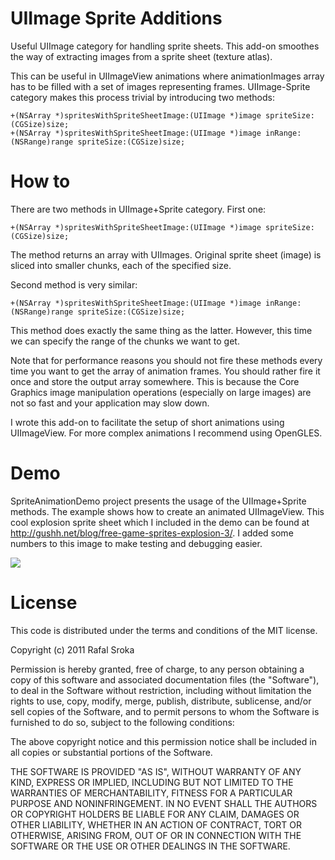 UIImage Sprite Additions
=============

Useful UIImage category for handling sprite sheets. This add-on smoothes the way of extracting images from a sprite sheet (texture atlas).

This can be useful in UIImageView animations where animationImages array has to be filled with a set of images representing frames. UIImage-Sprite category makes this process trivial by introducing two methods:

	+(NSArray *)spritesWithSpriteSheetImage:(UIImage *)image spriteSize:(CGSize)size;
	+(NSArray *)spritesWithSpriteSheetImage:(UIImage *)image inRange:(NSRange)range spriteSize:(CGSize)size;

How to
=======

There are two methods in UIImage+Sprite category. First one:

	+(NSArray *)spritesWithSpriteSheetImage:(UIImage *)image spriteSize:(CGSize)size;

The method returns an array with UIImages. Original sprite sheet (image) is sliced into smaller chunks, each of the specified size. 

Second method is very similar:

	+(NSArray *)spritesWithSpriteSheetImage:(UIImage *)image inRange:(NSRange)range spriteSize:(CGSize)size;

This method does exactly the same thing as the latter. However, this time we can specify the range of the chunks we want to get.

Note that for performance reasons you should not fire these methods every time you want to get the array of animation frames. You should rather fire it once and store the output array somewhere. This is because the Core Graphics image manipulation operations (especially on large images) are not so fast and your application may slow down.

I wrote this add-on to facilitate the setup of short animations using UIImageView. For more complex animations I recommend using OpenGLES. 
 
Demo
=======

SpriteAnimationDemo project presents the usage of the UIImage+Sprite methods. The example shows how to create an animated UIImageView. This cool explosion sprite sheet which I included in the demo can be found at http://gushh.net/blog/free-game-sprites-explosion-3/. I added some numbers to this image to make testing and debugging easier.

[![](http://dl.dropbox.com/u/7121070/github/UIImage-Sprite-Additions/t1.png)](http://dl.dropbox.com/u/7121070/github/UIImage-Sprite-Additions/1.png)

License
=======

This code is distributed under the terms and conditions of the MIT license. 

Copyright (c) 2011 Rafal Sroka

Permission is hereby granted, free of charge, to any person obtaining a copy of this software and associated documentation files (the "Software"), to deal in the Software without restriction, including without limitation the rights to use, copy, modify, merge, publish, distribute, sublicense, and/or sell copies of the Software, and to permit persons to whom the Software is furnished to do so, subject to the following conditions:

The above copyright notice and this permission notice shall be included in all copies or substantial portions of the Software.

THE SOFTWARE IS PROVIDED "AS IS", WITHOUT WARRANTY OF ANY KIND, EXPRESS OR IMPLIED, INCLUDING BUT NOT LIMITED TO THE WARRANTIES OF MERCHANTABILITY, FITNESS FOR A PARTICULAR PURPOSE AND NONINFRINGEMENT. IN NO EVENT SHALL THE AUTHORS OR COPYRIGHT HOLDERS BE LIABLE FOR ANY CLAIM, DAMAGES OR OTHER LIABILITY, WHETHER IN AN ACTION OF CONTRACT, TORT OR OTHERWISE, ARISING FROM, OUT OF OR IN CONNECTION WITH THE SOFTWARE OR THE USE OR OTHER DEALINGS IN THE SOFTWARE.
